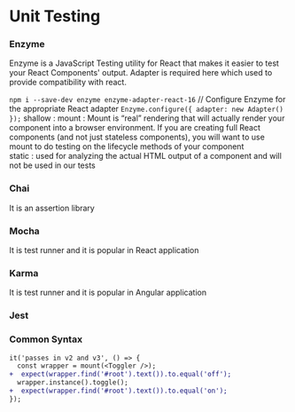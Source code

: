 # Unit Testing

### Enzyme
Enzyme is a JavaScript Testing utility for React that makes it easier to test your React Components' output.
Adapter is required here which used to provide compatibility with react. 

`npm i --save-dev enzyme enzyme-adapter-react-16`
// Configure Enzyme for the appropriate React adapter
`Enzyme.configure({ adapter: new Adapter() });`
shallow : 
mount : Mount is “real” rendering that will actually render your component into a browser environment. If you are creating full React components (and not just stateless components), you will want to use mount to do testing on the lifecycle methods of your component <br>
static : used for analyzing the actual HTML output of a component and will not be used in our tests <br>

### Chai
It is an assertion library

### Mocha
It is test runner and it is popular in React application

### Karma
It is test runner and it is popular in Angular application

### Jest










### Common Syntax

```diff
it('passes in v2 and v3', () => {
  const wrapper = mount(<Toggler />);
+  expect(wrapper.find('#root').text()).to.equal('off');
  wrapper.instance().toggle();
+  expect(wrapper.find('#root').text()).to.equal('on');
});

```

